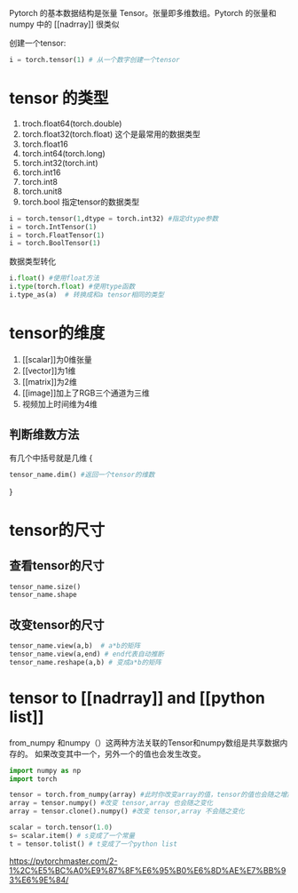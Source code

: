 Pytorch 的基本数据结构是张量 Tensor。张量即多维数组。Pytorch 的张量和 numpy 中的 [[nadrray]] 很类似

创建一个tensor:
```python
i = torch.tensor(1) # 从一个数字创建一个tensor 
```
# tensor 的类型
1. troch.float64(torch.double)
2. torch.float32(torch.float) 这个是最常用的数据类型
3. torch.float16
4. torch.int64(torch.long)
5. torch.int32(torch.int)
6. torch.int16
7. torch.int8
8. torch.unit8
9. torch.bool
指定tensor的数据类型
```python
i = torch.tensor(1,dtype = torch.int32) #指定dtype参数
i = torch.IntTensor(1)
i = torch.FloatTensor(1)
i = torch.BoolTensor(1)
```
数据类型转化
```python
i.float() #使用float方法
i.type(torch.float) #使用type函数
i.type_as(a)  # 转换成和a tensor相同的类型
```
# tensor的维度
1. [[scalar]]为0维张量
2. [[vector]]为1维
3. [[matrix]]为2维
4. [[image]]加上了RGB三个通道为三维
5. 视频加上时间维为4维
## 判断维数方法
有几个中括号就是几维
{
```python 
tensor_name.dim() #返回一个tensor的维数
```
}
# tensor的尺寸
## 查看tensor的尺寸
```python
tensor_name.size()
tensor_name.shape 
```
## 改变tensor的尺寸
```python
tensor_name.view(a,b)  # a*b的矩阵
tensor_name.view(a,end) # end代表自动推断
tensor_name.reshape(a,b) # 变成a*b的矩阵
 ```
# tensor to [[nadrray]] and [[python list]] 
from_numpy 和numpy（）这两种方法关联的Tensor和numpy数组是共享数据内存的。 如果改变其中一个，另外一个的值也会发生改变。
```python 
import numpy as np 
import torch

tensor = torch.from_numpy(array) #此时你改变array的值，tensor的值也会随之增加
array = tensor.numpy() #改变 tensor,array 也会随之变化
array = tensor.clone().numpy() #改变 tensor,array 不会随之变化

scalar = torch.tensor(1.0)
s= scalar.item() # s变成了一个常量
t = tensor.tolist() # t变成了一个python list

```



https://pytorchmaster.com/2-1%2C%E5%BC%A0%E9%87%8F%E6%95%B0%E6%8D%AE%E7%BB%93%E6%9E%84/